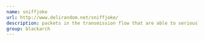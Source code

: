 ```yaml
---
name: sniffjoke
url: http://www.delirandom.net/sniffjoke/
description: packets in the transmission flow that are able to seriously disturb passive analysis like sniffing, interception and low level information theft. URL : http://www.delirandom.net/sniffjoke/ Groups : blackarch blackarch-defensive blackarch-networking blackarch-sniffer
group: blackarch
---
```

